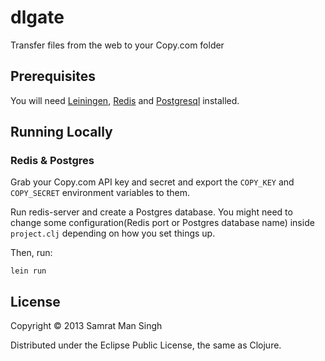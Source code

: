 # dlgate

Transfer files from the web to your Copy.com folder

## Prerequisites

You will need [Leiningen][1], [Redis](http://redis.io) and
[Postgresql](http://postgresql.org) installed.

[1]: https://github.com/technomancy/leiningen

## Running Locally

### Redis & Postgres
Grab your Copy.com API key and secret and export the `COPY_KEY` and
`COPY_SECRET` environment variables to them.

Run redis-server and create a Postgres database. You might need to
change some configuration(Redis port or Postgres database name)
inside `project.clj` depending on how you set things up.

Then, run:

    lein run
    

## License

Copyright © 2013 Samrat Man Singh

Distributed under the Eclipse Public License, the same as Clojure.
